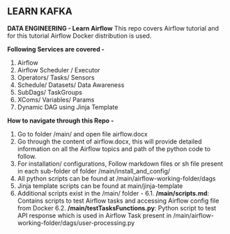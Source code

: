 ## LEARN KAFKA
**DATA ENGINEERING - Learn Airflow**
This repo covers Airflow tutorial and for this tutorial Airflow Docker distribution is used.

**Following Services are covered -**
1. Airflow
2. Airflow Scheduler / Executor
3. Operators/ Tasks/ Sensors
4. Schedule/ Datasets/ Data Awareness
5. SubDags/ TaskGroups
6. XComs/ Variables/ Params
7. Dynamic DAG using Jinja Template 

**How to navigate through this Repo -**
1. Go to folder /main/ and open file airflow.docx
2. Go through the content of airflow.docx, this will provide detailed information on all the Airflow topics and path of the python code to follow.
3. For installation/ configurations, Follow markdown files or sh file present in each sub-folder of folder /main/install_and_config/
4. All python scripts can be found at /main/airflow-working-folder/dags
5. Jinja template scripts can be found at main/jinja-template
6. Additional scripts exist in the /main/ folder - 
    6.1. **/main/scripts.md**: Contains scripts to test Airflow tasks and accessing Airflow config file from Docker
    6.2. **/main/testTasksFunctions.py**: Python script to test API response which is used in Airflow Task present in /main/airflow-working-folder/dags/user-processing.py